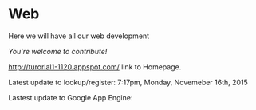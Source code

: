 # Web

Here we will have all our web development

*You're welcome to contribute!*

http://turorial1-1120.appspot.com/ link to Homepage.

Latest update to lookup/register: 7:17pm, Monday, Novemeber 16th, 2015  

Lastest update to Google App Engine: 
